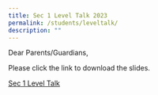 ```yaml
---
title: Sec 1 Level Talk 2023
permalink: /students/leveltalk/
description: ""
---
```

Dear Parents/Guardians,

Please click the link to download the slides. 

[Sec 1 Level Talk ](/files/Sec%201%20Level%20Talk%20Slides%2013%20Jan_compressed.pdf)